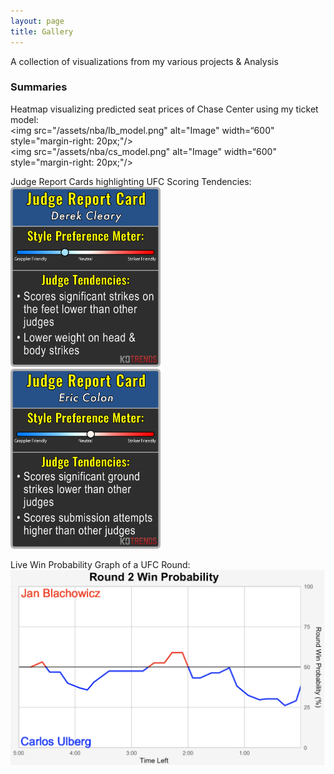 ```yaml
---
layout: page
title: Gallery
---
```


A collection of visualizations from my various projects & Analysis

### Summaries
Heatmap visualizing predicted seat prices of Chase Center using my ticket model: &nbsp;<br>
<img src="/assets/nba/lb_model.png" alt="Image" width=“600" style="margin-right: 20px;"/> &nbsp;<br>
<img src="/assets/nba/cs_model.png" alt="Image" width=“600" style="margin-right: 20px;"/> &nbsp;<br>

Judge Report Cards highlighting UFC Scoring Tendencies: &nbsp;<br>
<img src="/assets/ufc/cleary_report_card.png" alt="Image" width="240"/> &nbsp;<br>
<img src="/assets/ufc/colon_report_card.png" alt="Image" width="240"/> 

Live Win Probability Graph of a UFC Round: &nbsp;<br>
<img src="/assets/ufc/win_prob_graph.png" alt="Image" width="700"/>

